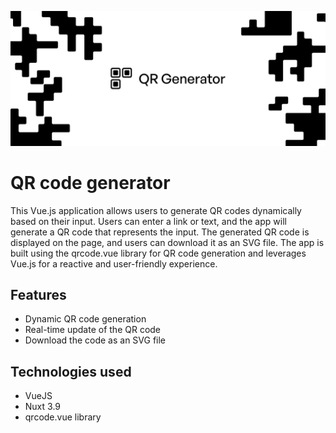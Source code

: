 ![image](public/images/thumb.png)

# QR code generator
This Vue.js application allows users to generate QR codes dynamically based on their input. Users can enter a link or text, and the app will generate a QR code that represents the input. The generated QR code is displayed on the page, and users can download it as an SVG file. The app is built using the qrcode.vue library for QR code generation and leverages Vue.js for a reactive and user-friendly experience.

## Features
- Dynamic QR code generation
- Real-time update of the QR code
- Download the code as an SVG file

## Technologies used
- VueJS
- Nuxt 3.9
- qrcode.vue library